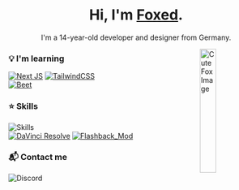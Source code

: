 <h1 align="center">Hi, I'm <a href="">Foxed</a>.</h1>
<p align="center">I'm a 14-year-old developer and designer from Germany.</p>

<img src="https://minecraft.wiki/images/Fox_Faceplant.gif" alt="Cute Fox Image" width="25%" align="right" />

### 💡 I'm learning

[![Next JS](https://img.shields.io/badge/Next-black?style=for-the-badge&logo=next.js&logoColor=white)](https://nextjs.org/)
[![TailwindCSS](https://img.shields.io/badge/tailwindcss-%2338B2AC.svg?style=for-the-badge&logo=tailwind-css&logoColor=white)](https://tailwindcss.com/) <br>
[![Beet](https://img.shields.io/badge/Beet-B70C38?style=for-the-badge)](https://github.com/mcbeet/beet)

### ⭐️ Skills

![Skills](https://skillicons.dev/icons?i=linux,windows,bash,css,js,html,php,py,java,arduino,codepen,git,github,vscode,md,figma,svg&perline=10)  
[![DaVinci Resolve](https://img.shields.io/badge/DaVinci_Resolve-233A51?style=for-the-badge&logo=davinciresolve&logoColor=white)](https://www.blackmagicdesign.com/products/davinciresolve)
[![Flashback_Mod](https://img.shields.io/badge/Flashback_Mod-FAFAFA?style=for-the-badge)](https://modrinth.com/mod/flashback)

### 📬 Contact me

![Discord](https://img.shields.io/badge/Discord:-@Rotsteinfuchs-5865F2?style=for-the-badge&logo=discord&logoColor=white)
